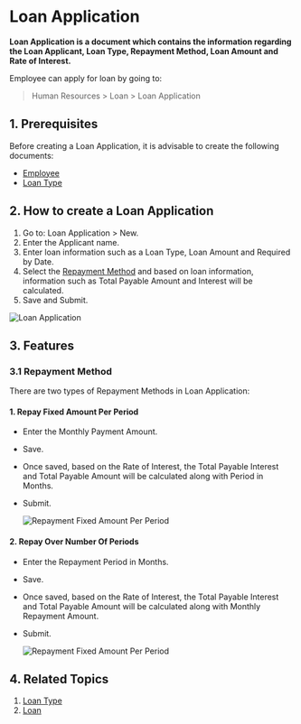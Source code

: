 # Loan Application

**Loan Application is a document which contains the information regarding the Loan Applicant, Loan Type, Repayment Method, Loan Amount and Rate of Interest.**

Employee can apply for loan by going to:

> Human Resources > Loan > Loan Application

## 1. Prerequisites

Before creating a Loan Application, it is advisable to create the following documents:

* [Employee](/docs/v12/user/manual/en/human-resources/employee)
* [Loan Type](/docs/v12/user/manual/en/human-resources/loan-type)



## 2. How to create a Loan Application

1. Go to: Loan Application > New.
1. Enter the Applicant name.
1. Enter loan information such as a Loan Type, Loan Amount and Required by Date.
1. Select the [Repayment Method](#31-repayment-method) and based on loan information, information such as Total Payable Amount and Interest will be calculated.
1. Save and Submit.

  <img class="screenshot" alt="Loan Application" src="{{docs_base_url}}/assets/img/human-resources/loan-application.png">

## 3. Features

### 3.1 Repayment Method

There are two types of Repayment Methods in Loan Application:

#### 1. Repay Fixed Amount Per Period

* Enter the Monthly Payment Amount.
* Save.
* Once saved, based on the Rate of Interest, the Total Payable Interest and Total Payable Amount will be calculated along with Period in Months.
* Submit.

  <img class="screenshot" alt="Repayment Fixed Amount Per Period" src="{{docs_base_url}}/assets/img/human-resources/repayment1.png">

#### 2. Repay Over Number Of Periods

* Enter the Repayment Period in Months.
* Save.
* Once saved, based on the Rate of Interest, the Total Payable Interest and Total Payable Amount will be calculated along with Monthly Repayment Amount.
* Submit.

  <img class="screenshot" alt="Repayment Fixed Amount Per Period" src="{{docs_base_url}}/assets/img/human-resources/repayment2.png">

## 4. Related Topics

1. [Loan Type](/docs/v12/user/manual/en/human-resources/loan-type)
1. [Loan](/docs/v12/user/manual/en/human-resources/loan)

